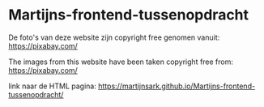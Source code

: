 # Martijns-frontend-tussenopdracht
De foto's van deze website zijn copyright free genomen vanuit: https://pixabay.com/

The images from this website have been taken copyright free from: https://pixabay.com/

link naar de HTML pagina: https://martijnsark.github.io/Martijns-frontend-tussenopdracht/
